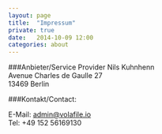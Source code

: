 ```yaml
---
layout: page
title:  "Impressum"
private: true
date:   2014-10-09 12:00
categories: about
---
```


###Anbieter/Service Provider
Nils Kuhnhenn<br>
Avenue Charles de Gaulle 27<br>
13469 Berlin

###Kontakt/Contact:

E-Mail: admin@volafile.io<br>
Tel: +49 152 56169130<br>
